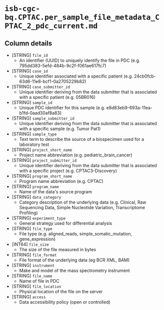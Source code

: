 # `isb-cgc-bq.CPTAC.per_sample_file_metadata_CPTAC_2_pdc_current.md`

## Column details

* [STRING]    `file_id`
  - An identifier (UUID) to uniquely identify the file in PDC (e.g. 795dd383-5efd-484b-9c2f-f061ae617fc7)
* [STRING]    `case_id`
  - Unique identifier associated with a specific patient (e.g. 24cb0fcb-63d6-11e8-bcf1-0a2705229b82)
* [STRING]    `case_submitter_id`
  - Unique identifier deriving from the data submitter that is associated with a specific patient (e.g. 05BR016)
* [STRING]    `sample_id`
  - Unique PDC identifier for this sample (e.g. e8d83eb9-693a-11ea-b1fd-0aad30af8a83)
* [STRING]    `sample_submitter_id`
  - Unique identifier deriving from the data submitter that is associated with a specific sample (e.g. Tumor Pat1)
* [STRING]    `sample_type`
  - Text term to describe the source of a biospecimen used for a laboratory test
* [STRING]    `project_short_name`
  - Project name abbreviation (e.g. pediatric_brain_cancer)
* [STRING]    `project_submitter_id`
  - Unique identifier deriving from the data submitter that is associated with a specific project (e.g. CPTAC3-Discovery)
* [STRING]    `program_short_name`
  - Program name abbreviation (e.g. CPTAC)
* [STRING]    `program_name`
  - Name of the data's source program
* [STRING]    `data_category`
  - Category description of the underlying data (e.g. Clinical, Raw Sequencing Data, Simple Nucleotide Variation, Transcriptome Profiling)
* [STRING]    `experiment_type`
  - General strategy used for differential analysis
* [STRING]    `file_type`
  - File type (e.g. aligned_reads, simple_somatic_mutation, gene_expression)
* [INT64]    `file_size`
  - The size of the file measured in bytes
* [STRING]    `file_format`
  - File format of the underlying data (eg BCR XML, BAM)
* [STRING]    `instrument`
  - Make and model of the mass spectrometry instrument
* [STRING]    `file_name`
  - Name of file in PDC
* [STRING]    `file_location`
  - Physical location of the file on the server
* [STRING]    `access`
  - Data accessibility policy (open or controlled)

